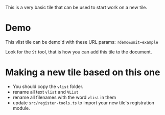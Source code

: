 This is a very basic tile that can be used to start work on a new tile.

# Demo

This vlist tile can be demo'd with these URL params:
`?demo&unit=example`

Look for the `St` tool, that is how you can add this tile to the document.

# Making a new tile based on this one

- You should copy the `vlist` folder.
- rename all text `vlist` and `VList`
- rename all filenames with the word `vlist` in them
- update `src/register-tools.ts` to import your new tile's registration module.
